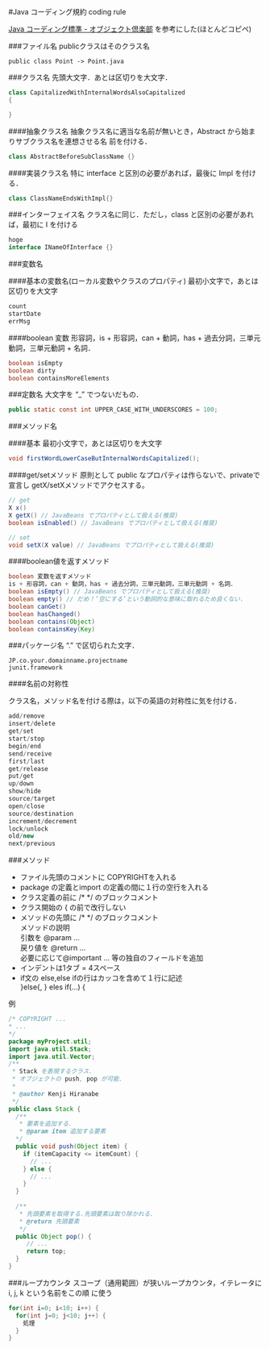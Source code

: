 #Java コーディング規約 coding rule

[Java コーディング標準 - オブジェクト倶楽部](http://objectclub.jp/community/codingstandard/CodingStd.pdf)
を参考にした(ほとんどコピペ)

###ファイル名
publicクラスはそのクラス名

~~~
public class Point -> Point.java
~~~

###クラス名
先頭大文字．あとは区切りを大文字．

~~~java
class CapitalizedWithInternalWordsAlsoCapitalized 
{

}
~~~

####抽象クラス名
抽象クラス名に適当な名前が無いとき，Abstract から始まりサブクラス名を連想させる名
前を付ける．

~~~java
class AbstractBeforeSubClassName {}
~~~

####実装クラス名
特に interface と区別の必要があれば，最後に Impl を付ける．

~~~java
class ClassNameEndsWithImpl{}
~~~


###インターフェイス名
クラス名に同じ．ただし，class と区別の必要があれば，最初に I を付ける

~~~java
hoge
interface INameOfInterface {}
~~~

###変数名
<!-- variable:: -->

####基本の変数名(ローカル変数やクラスのプロパティ)
最初小文字で，あとは区切りを大文字

~~~java
count
startDate
errMsg
~~~

####boolean 変数
形容詞，is + 形容詞，can + 動詞，has + 過去分詞，三単元動詞，三単元動詞 + 名詞．

~~~java
boolean isEmpty
boolean dirty
boolean containsMoreElements 
~~~

###定数名
大文字を “_” でつないだもの．
~~~java
public static const int UPPER_CASE_WITH_UNDERSCORES = 100;
~~~

###メソッド名

####基本
最初小文字で，あとは区切りを大文字

~~~java
void firstWordLowerCaseButInternalWordsCapitalized();
~~~

####get/setメソッド
原則として public なプロパティは作らないで、privateで宣言し getX/setXメソッドでアクセスする。

~~~java
// get
X x()
X getX() // JavaBeans でプロパティとして扱える(推奨)
boolean isEnabled() // JavaBeans でプロパティとして扱える(推奨) 

// set
void setX(X value) // JavaBeans でプロパティとして扱える(推奨) 
~~~

####boolean値を返すメソッド

~~~java
boolean 変数を返すメソッド
is + 形容詞，can + 動詞，has + 過去分詞，三単元動詞，三単元動詞 + 名詞．
boolean isEmpty() // JavaBeans でプロパティとして扱える(推奨)
boolean empty() // だめ！’空にする’という動詞的な意味に取れるため良くない．
boolean canGet()
boolean hasChanged()
boolean contains(Object) 
boolean containsKey(Key) 
~~~


###パッケージ名
“.” で区切られた文字．

~~~
JP.co.your.domainname.projectname
junit.framework 
~~~

####名前の対称性

クラス名，メソッド名を付ける際は，以下の英語の対称性に気を付ける．

~~~java
add/remove
insert/delete
get/set
start/stop
begin/end
send/receive
first/last
get/release
put/get
up/down
show/hide
source/target
open/close 
source/destination
increment/decrement
lock/unlock
old/new
next/previous 
~~~

###メソッド

* ファイル先頭のコメントに COPYRIGHTを入れる
* package の定義とimport の定義の間に１行の空行を入れる
* クラス定義の前に /* */ のブロックコメント
* クラス開始の { の前で改行しない
* メソッドの先頭に /* */ のブロックコメント<br>メソッドの説明<br>引数を @param ...<br>戻り値を @return ...<br>必要に応じて@important ... 等の独自のフィールドを追加 
* インデントは1タブ = 4スペース
* if文の else,else ifの行はカッコを含めて１行に記述<br>}else{, } eles if(...) {

例

~~~java
/* COPYRIGHT ...
* ...
*/
package myProject.util;
import java.util.Stack;
import java.util.Vector;
/**
 * Stack を表現するクラス.
 * オブジェクトの push, pop が可能.
 *
 * @author Kenji Hiranabe
 */
public class Stack {
  /**
   * 要素を追加する.
   * @param item 追加する要素
  */
  public void push(Object item) {
    if (itemCapacity <= itemCount) {
      // ...
    } else {
      // ...
    }
  }
  
  /**
   * 先頭要素を取得する.先頭要素は取り除かれる.
   * @return 先頭要素
   */
  public Object pop() {
     // ...
     return top;
  }
} 
~~~

###ループカウンタ
スコープ（通用範囲）が狭いループカウンタ，イテレータに i, j, k という名前をこの順
に使う

~~~java
for(int i=0; i<10; i++) {
  for(int j=0; j<10; j++) {
    処理
  }
}
~~~